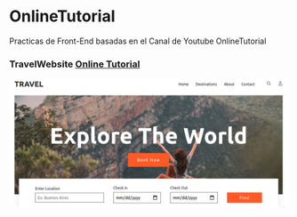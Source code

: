# OnlineTutorial
Practicas de Front-End basadas en el Canal de Youtube  OnlineTutorial

### TravelWebsite [Online Tutorial](https://www.youtube.com/watch?v=zcOoapSi-uM&t=5s)

![image](./captures/TravelWebside.PNG)


